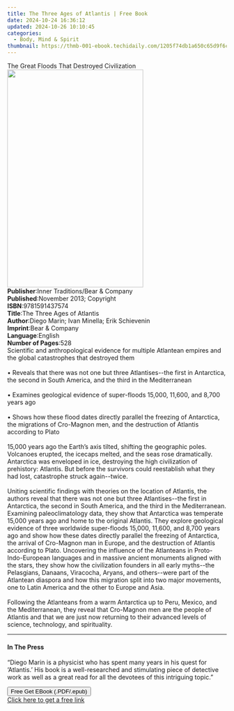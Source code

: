 ```yaml
---
title: The Three Ages of Atlantis | Free Book
date: 2024-10-24 16:36:12
updated: 2024-10-26 10:10:45
categories:
  - Body, Mind & Spirit
thumbnail: https://thmb-001-ebook.techidaily.com/1205f74db1a650c65d9f6c4232d7f694495e8982c465604509dba21290d5a117.jpg
---
```

<main id="book-container">
  <div class="flex flex-col">
    <div class="book-brief flex-1 py-6 px-4 sm:p-6 md:py-10 md:px-8">
      <!-- brief-->
      <div class="book-brief-main">
        The Great Floods That Destroyed Civilization
      </div>
    </div>
    <div
      class="book-meta-info flex-1 grid gap-4 col-start-1 col-end-3 row-start-1 sm:mb-6 sm:grid-cols-4 lg:gap-6 lg:col-start-2 lg:row-end-6 lg:row-span-6 lg:mb-0"
    >
      <div
        class="book-meta-info-left place-content-center mt-4 p-4 text-sm leading-6 col-start-2 col-span-2 dark:text-slate-400"
      >
        <img
          class="w-full h-500 object-cover rounded-lg sm:h-255 sm:col-span-2 lg:col-span-full"
          src="https://img-001-ebook.techidaily.com/768198e88ba481599eee571039de2b6cd7c1e6e83bc51c30dd00d1d49b318c18.jpg"
          alt=""
          width="312"
          height="500"
        />
      </div>
      <div
        class="book-meta-info-right mt-2 col-start-1 row-start-2 col-span-3 self-center"
      >
        <!-- meta data  -->
        <div class="flex flex-col px-4 md:px-8">
          <div class="flex-1">
            <strong>Publisher</strong>:<span class="px-2"
              >Inner Traditions/Bear &amp; Company</span
            >
          </div>
          <div class="flex-1">
            <strong>Published</strong>:<span class="px-2"
              >November 2013; Copyright</span
            >
          </div>
          <div class="flex-1">
            <strong>ISBN</strong>:<span class="px-2">9781591437574</span>
          </div>
          <div class="flex-1">
            <strong>Title</strong>:<span class="px-2"
              >The Three Ages of Atlantis</span
            >
          </div>
          <div class="flex-1">
            <strong>Author</strong>:<span class="px-2"
              >Diego Marin; Ivan Minella; Erik Schievenin</span
            >
          </div>
          <div class="flex-1">
            <strong>Imprint</strong>:<span class="px-2"
              >Bear &amp; Company</span
            >
          </div>
          <div class="flex-1">
            <strong>Language</strong>:<span class="px-2">English</span>
          </div>
          <div class="flex-1">
            <strong>Number of Pages</strong>:<span class="px-2">528</span>
          </div>
        </div>
      </div>
    </div>
    <div class="book-description flex-1 py-6 px-4 sm:p-6 md:py-10 md:px-8">
      <div class="book-description-main">
        <div accordion-content="" id="description">
          Scientific and anthropological evidence for multiple Atlantean empires
          and the global catastrophes that destroyed them <br />
          <br />• Reveals that there was not one but three Atlantises--the first
          in Antarctica, the second in South America, and the third in the
          Mediterranean <br />
          <br />• Examines geological evidence of super-floods 15,000, 11,600,
          and 8,700 years ago <br />
          <br />• Shows how these flood dates directly parallel the freezing of
          Antarctica, the migrations of Cro-Magnon men, and the destruction of
          Atlantis according to Plato <br />
          <br />15,000 years ago the Earth’s axis tilted, shifting the
          geographic poles. Volcanoes erupted, the icecaps melted, and the seas
          rose dramatically. Antarctica was enveloped in ice, destroying the
          high civilization of prehistory: Atlantis. But before the survivors
          could reestablish what they had lost, catastrophe struck again--twice.
          <br />
          <br />Uniting scientific findings with theories on the location of
          Atlantis, the authors reveal that there was not one but three
          Atlantises--the first in Antarctica, the second in South America, and
          the third in the Mediterranean. Examining paleoclimatology data, they
          show that Antarctica was temperate 15,000 years ago and home to the
          original Atlantis. They explore geological evidence of three worldwide
          super-floods 15,000, 11,600, and 8,700 years ago and show how these
          dates directly parallel the freezing of Antarctica, the arrival of
          Cro-Magnon man in Europe, and the destruction of Atlantis according to
          Plato. Uncovering the influence of the Atlanteans in
          Proto-Indo-European languages and in massive ancient monuments aligned
          with the stars, they show how the civilization founders in all early
          myths--the Pelasgians, Danaans, Viracocha, Aryans, and others--were
          part of the Atlantean diaspora and how this migration split into two
          major movements, one to Latin America and the other to Europe and
          Asia. <br />
          <br />Following the Atlanteans from a warm Antarctica up to Peru,
          Mexico, and the Mediterranean, they reveal that Cro-Magnon men are the
          people of Atlantis and that we are just now returning to their
          advanced levels of science, technology, and spirituality.
        </div>
        <div class="accordion-fader"></div>
      </div>
    </div>
    <div class="book-excerpts flex-1 py-6 px-4 sm:p-6 md:py-10 md:px-8">
      <!-- excerpts-->
      <div class="book-excerpts-main">
        <hr />
        <h4 class="placeholder placeholder-heading">
          <span>In The Press</span>
        </h4>
        <p>
          “Diego Marin is a physicist who has spent many years in his quest for
          ‘Atlantis.’ His book is a well-researched and stimulating piece of
          detective work as well as a great read for all the devotees of this
          intriguing topic.”
        </p>
      </div>
    </div>
    <div
      class="book-about-author flex-1 py-6 px-4 sm:p-6 md:py-10 md:px-8"
    ></div>
    <div class="book-free-get flex-1 py-6 px-4 sm:p-6 md:py-10 md:px-8">
      <button
        id="btn-free-get"
        class="bg-blue-500 hover:bg-blue-700 text-white font-bold py-2 px-4 rounded"
      >
        Free Get EBook (.PDF/.epub)
      </button>
      <div id="countdown-display" class="px-2 text-lg mt-2"></div>
      <a
        id="free-link"
        class="hidden bg-blue-500 hover:bg-blue-700 text-white font-bold py-2 px-4 rounded"
        href="https://www.ebooks.com/en-us/book/95782541/the-three-ages-of-atlantis/diego-marin/"
        target="_blank"
        >Click here to get a free link</a
      >
    </div>
    <script>
      let countdownTime = 0;
      let countdownInterval = null;
      document
        .getElementById('btn-free-get')
        .addEventListener('click', startCountdown);
      function startCountdown() {
        countdownTime = new Date().getTime() + 60000 * 3;
        countdownInterval = setInterval(updateCountdown, 1000);
        document.getElementById('btn-free-get').disabled = true;
        document
          .getElementById('btn-free-get')
          .classList.add('bg-gray-500', 'cursor-not-allowed');
      }
      function updateCountdown() {
        let currentTime = new Date().getTime();
        let timeLeft = countdownTime - currentTime;
        let secondsLeft = Math.floor(timeLeft / 1000);
        document.getElementById('countdown-display').innerHTML =
          `Remaining time: ${secondsLeft} seconds.`;
        if (secondsLeft <= 0) {
          clearInterval(countdownInterval);
          document.getElementById('btn-free-get').classList.add('hidden');
          document.getElementById('free-link').classList.remove('hidden');
          document.getElementById('countdown-display').innerHTML = '';
        }
      }
    </script>
  </div>
</main>
